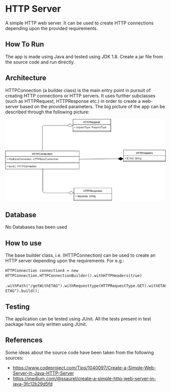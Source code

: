 # HTTP Server
A simple HTTP web server. It can be used to create HTTP connections depending upon the provided requirements. 

## How To Run
The app is made using Java and tested using JDK 1.8. Create a jar file from the source code and run directly. 

## Architecture
HTTPConnection (a builder class) is the main entry point in pursuit of creating HTTP connections or HTTP servers. It uses further subclasses (such as HTTPRequest, HTTPResponse etc.) in order to create a web-server based on the provided parameters. The big picture of the app can be described through the following picture:

![Alt text](static/linked.jpg?raw=true "Arch")

## Database
No Databases has been used

## How to use
The base builder class, i.e. (HTTPConnection) can be used to create an HTTP server depending upon the requirements. For e.g.:

```
HTTPConnection connection4 = new HTTPConnection.HTTPConnectionBuilder().withHTTPHeaders(true)
                .withPath("/getWithETAG").withRequesttype(HTTPRequestType.GET).withETAG("Sample ETAG").build();
```

## Testing
The application can be tested using JUnit. All the tests present in test package have only written using JUnit.

## References
Some ideas about the source code have been taken from the following sources: 
- https://www.codeproject.com/Tips/1040097/Create-a-Simple-Web-Server-in-Java-HTTP-Server
- https://medium.com/@ssaurel/create-a-simple-http-web-server-in-java-3fc12b29d5fd